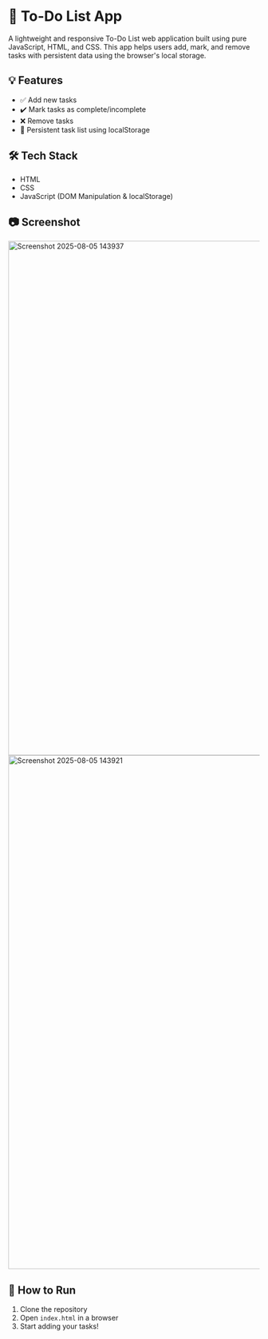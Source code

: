 # 📝 To-Do List App

A lightweight and responsive To-Do List web application built using pure JavaScript, HTML, and CSS. This app helps users add, mark, and remove tasks with persistent data using the browser's local storage.

## 💡 Features

- ✅ Add new tasks
- ✔️ Mark tasks as complete/incomplete
- ❌ Remove tasks
- 💾 Persistent task list using localStorage

## 🛠️ Tech Stack

- HTML
- CSS
- JavaScript (DOM Manipulation & localStorage)

## 📷 Screenshot
<img width="1919" height="1030" alt="Screenshot 2025-08-05 143937" src="https://github.com/user-attachments/assets/0f81a963-eec5-4e74-91f8-db0d39aeb060" />
<img width="1919" height="1029" alt="Screenshot 2025-08-05 143921" src="https://github.com/user-attachments/assets/c6f53b60-6c61-4d00-8fb5-f248479fa10e" />


## 🚀 How to Run

1. Clone the repository  
2. Open `index.html` in a browser  
3. Start adding your tasks!



